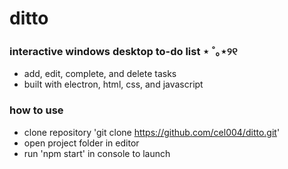 # ditto
### interactive windows desktop to-do list ⋆ ˚｡⋆୨୧
- add, edit, complete, and delete tasks
- built with electron, html, css, and javascript

### how to use
- clone repository 'git clone https://github.com/cel004/ditto.git'
- open project folder in editor
- run 'npm start' in console to launch
